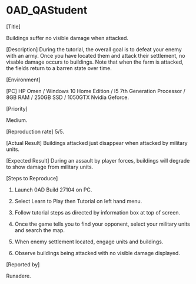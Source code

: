 # 0AD_QAStudent

[Title]

Buildings suffer no visible damage when attacked.

[Description]
During the tutorial, the overall goal is to defeat your enemy with an army. Once you have located them and attack their settlement, no visable damage occurs to buildings. Note that when the farm is attacked, the fields return to a barren state over time.

[Environment]

[PC] HP Omen / Windows 10 Home Edition / I5 7th Generation Processor / 8GB RAM / 250GB SSD / 1050GTX Nvidia Geforce.

[Priority]

Medium.

[Reproduction rate]
5/5.

[Actual Result]
Buildings attacked just disappear when attacked by military units.

[Expected Result]
During an assault by player forces, buildings will degrade to show damage from military units.

[Steps to Reproduce]

1. Launch 0AD Build 27104 on PC.

2. Select Learn to Play then Tutorial on left hand menu.

3. Follow tutorial steps as directed by information box at top of screen.

4. Once the game tells you to find your opponent, select your military units and search the map.

5. When enemy settlement located, engage units and buildings.

6. Observe buildings being attacked with no visible damage displayed.

[Reported by]

Runadere.

